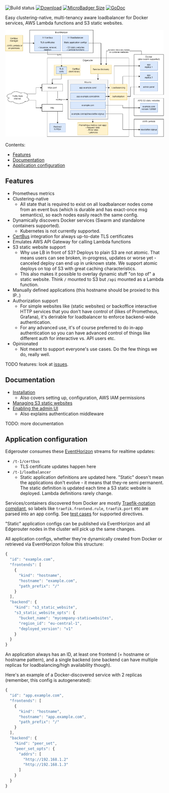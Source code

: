 ![Build status](https://github.com/function61/edgerouter/workflows/Build/badge.svg)
[![Download](https://img.shields.io/badge/Download-bintray%20latest-blue.svg?style=for-the-badge)](https://bintray.com/function61/dl/edgerouter/_latestVersion#files)
[![MicroBadger Size](https://img.shields.io/microbadger/image-size/fn61/edgerouter.svg?style=for-the-badge&label=Docker+image)](https://hub.docker.com/r/fn61/edgerouter/)
[![GoDoc](https://img.shields.io/badge/godoc-reference-5272B4.svg?style=for-the-badge)](https://pkg.go.dev/github.com/function61/edgerouter)

Easy clustering-native, multi-tenancy aware loadbalancer for Docker services, AWS Lambda
functions and S3 static websites.

![Architecture drawing](docs/architecture.png)

Contents:

- [Features](#features)
- [Documentation](#documentation)
- [Application configuration](#application-configuration)


Features
--------

- Prometheus metrics
- Clustering-native
  * All state that is required to exist on all loadbalancer nodes come from an event bus
    (which is durable and has exact-once msg semantics), so each nodes easily reach the
    same config.
- Dynamically discovers Docker services (Swarm and standalone containers supported).
  * Kubernetes is not currently supported.
- [CertBus](https://github.com/function61/certbus) integration for always up-to-date TLS
  certificates
- Emulates AWS API Gateway for calling Lambda functions
- S3 static website support
  * Why use LB in front of S3? Deploys to plain S3 are not atomic. That means users can
    see broken, in-progress, updates or worse yet - canceled deploy can end up in unknown
    state. We support atomic deploys on top of S3 with great caching characteristics.
  * This also makes it possible to overlay dynamic stuff "on top of" a static website.
    Think `/` mounted to S3 but `/api` mounted as a Lambda function.
- Manually defined applications (this hostname should be proxied to this IP..)
- Authorization support
  * For simple websites like (static websites) or backoffice interactive HTTP services that
    you don't have control of (likes of Prometheus, Grafana), it's derirable for loadbalancer
    to enforce backend-wide authentication.
  * For any advanced use, it's of course preferred to do in-app authentication so you can
    have advanced control of things like different auth for interactive vs. API users etc.
- Opinionated
  * Not meant to support everyone's use cases. Do the few things we do, really well.

TODO features: look at [issues](https://github.com/function61/edgerouter/issues).


Documentation
-------------

- [Installation](docs/installation/README.md)
  * Also covers setting up, configuration, AWS IAM permissions
- [Managing S3 static websites](docs/s3-static-websites/README.md)
- [Enabling the admin UI](docs/enabling-the-admin-ui/README.md)
  * Also explains authentication middleware

TODO: more documentation


Application configuration
-------------------------

Edgerouter consumes these [EventHorizon](https://github.com/function61/eventhorizon)
streams for realtime updates:

- `/t-1/certbus`
  * TLS certificate updates happen here
- `/t-1/loadbalancer`
  * Static application definitions are updated here. "Static" doesn't mean the applications
    don't evolve - it means that they-re semi permanent. The static definition is updated
    each time a S3 static website is deployed. Lambda definitions rarely change.

Services/containers discovered from Docker are mostly
[Traefik-notation compliant](https://docs.traefik.io/v1.7/configuration/backends/docker/),
so labels like `traefik.frontend.rule`, `traefik.port` etc are parsed into an app config.
See [test cases](pkg/erdiscovery/swarmdiscovery/traefikannotations_test.go) for supported directives.

"Static" application configs can be published via EventHorizon and all Edgerouter nodes in
the cluster will pick up the same changes.

All application configs, whether they're dynamically created from Docker or retrieved via
EventHorizon follow this structure:

```javascript
{
  "id": "example.com",
  "frontends": [
    {
      "kind": "hostname",
      "hostname": "example.com",
      "path_prefix": "/"
    }
  ],
  "backend": {
    "kind": "s3_static_website",
    "s3_static_website_opts": {
      "bucket_name": "mycompany-staticwebsites",
      "region_id": "eu-central-1",
      "deployed_version": "v1"
    }
  }
}
```

An application always has an ID, at least one frontend (= hostname or hostname pattern),
and a single backend (one backend can have multiple replicas for loadbalancing/high
availability though).

Here's an example of a Docker-discovered service with 2 replicas (remember, this config is
autogenerated):

```javascript
{
  "id": "app.example.com",
  "frontends": [
    {
      "kind": "hostname",
      "hostname": "app.example.com",
      "path_prefix": "/"
    }
  ],
  "backend": {
    "kind": "peer_set",
    "peer_set_opts": {
      "addrs": [
        "http://192.168.1.2"
        "http://192.168.1.3"
      ]
    }
  }
}
```
